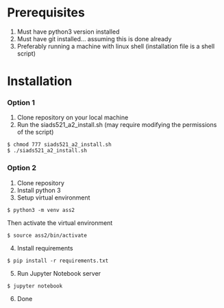 # Prerequisites
1. Must have python3 version installed
2. Must have git installed... assuming this is done already
3. Preferably running a machine with linux shell (installation file is a shell script)

# Installation
### Option 1
1. Clone repository on your local machine
2. Run the siads521_a2_install.sh (may require modifying the permissions of the script)
```shell
$ chmod 777 siads521_a2_install.sh
$ ./siads521_a2_install.sh
```

### Option 2
1. Clone repository
2. Install python 3
3. Setup virtual environment
```shell 
$ python3 -m venv ass2
```
Then activate the virtual environment 
```shell
$ source ass2/bin/activate
```
4. Install requirements
```shell
$ pip install -r requirements.txt
```
5. Run Jupyter Notebook server
```shell
$ jupyter notebook
```
6. Done

